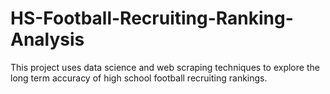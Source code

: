 # HS-Football-Recruiting-Ranking-Analysis
This project uses data science and web scraping techniques to explore the long term accuracy of high school football recruiting rankings. 
